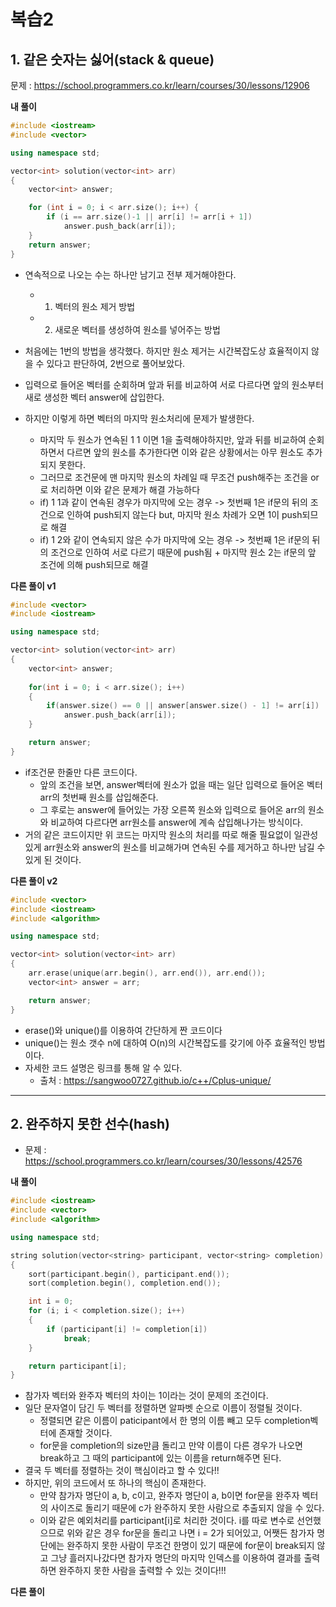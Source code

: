 # 복습2

## 1. 같은 숫자는 싫어(stack & queue)

문제 : https://school.programmers.co.kr/learn/courses/30/lessons/12906

**내 풀이**

```c++
#include <iostream>
#include <vector>

using namespace std;

vector<int> solution(vector<int> arr)
{
	vector<int> answer;

	for (int i = 0; i < arr.size(); i++) {
		if (i == arr.size()-1 || arr[i] != arr[i + 1])
			answer.push_back(arr[i]);
	}
	return answer;
}
```

- 연속적으로 나오는 수는 하나만 남기고 전부 제거해야한다.
    - 1. 벡터의 원소 제거 방법
    - 2. 새로운 벡터를 생성하여 원소를 넣어주는 방법

- 처음에는 1번의 방법을 생각했다. 하지만 원소 제거는 시간복잡도상 효율적이지 않을 수 있다고 판단하여, 2번으로 풀어보았다.
- 입력으로 들어온 벡터를 순회하며 앞과 뒤를 비교하여 서로 다르다면 앞의 원소부터 새로 생성한 벡터 answer에 삽입한다.
- 하지만 이렇게 하면 벡터의 마지막 원소처리에 문제가 발생한다.
    - 마지막 두 원소가 연속된 1 1 이면 1을 출력해야하지만, 앞과 뒤를 비교하여 순회하면서 다르면 앞의 원소를 추가한다면 이와 같은 상황에서는 아무 원소도 추가되지 못한다.
    - 그러므로 조건문에 맨 마지막 원소의 차례일 때 무조건 push해주는 조건을 or로 처리하면 이와 같은 문제가 해결 가능하다
    - if) 1 1과 같이 연속된 경우가 마지막에 오는 경우 -> 첫번째 1은 if문의 뒤의 조건으로 인하여 push되지 않는다 but, 마지막 원소 차례가 오면 1이 push되므로 해결
    - if) 1 2와 같이 연속되지 않은 수가 마지막에 오는 경우 -> 첫번째 1은 if문의 뒤의 조건으로 인하여 서로 다르기 때문에 push됨 + 마지막 원소 2는 if문의 앞 조건에 의해 push되므로 해결



**다른 풀이 v1**

```c++
#include <vector>
#include <iostream>

using namespace std;

vector<int> solution(vector<int> arr) 
{
    vector<int> answer;
    
    for(int i = 0; i < arr.size(); i++)
    {
        if(answer.size() == 0 || answer[answer.size() - 1] != arr[i]) 
            answer.push_back(arr[i]);
    }

    return answer;
}
```

- if조건문 한줄만 다른 코드이다.
	- 앞의 조건을 보면, answer벡터에 원소가 없을 때는 일단 입력으로 들어온 벡터 arr의 첫번째 원소를 삽입해준다.
	- 그 후로는 answer에 들어있는 가장 오른쪽 원소와 입력으로 들어온 arr의 원소와 비교하여 다르다면 arr원소를 answer에 계속 삽입해나가는 방식이다.
- 거의 같은 코드이지만 위 코드는 마지막 원소의 처리를 따로 해줄 필요없이 일관성있게 arr원소와 answer의 원소를 비교해가며 연속된 수를 제거하고 하나만 남길 수 있게 된 것이다.



**다른 풀이 v2**

```c++
#include <vector>
#include <iostream>
#include <algorithm>

using namespace std;

vector<int> solution(vector<int> arr) 
{    
    arr.erase(unique(arr.begin(), arr.end()), arr.end());
    vector<int> answer = arr;

    return answer;
}
```

- erase()와 unique()를 이용하여 간단하게 짠 코드이다
- unique()는 원소 갯수 n에 대하여 O(n)의 시간복잡도를 갖기에 아주 효율적인 방법이다.
- 자세한 코드 설명은 링크를 통해 알 수 있다.
	- 출처 : https://sangwoo0727.github.io/c++/Cplus-unique/

***

## 2. 완주하지 못한 선수(hash)

- 문제 : https://school.programmers.co.kr/learn/courses/30/lessons/42576

**내 풀이**

```c++
#include <iostream>
#include <vector>
#include <algorithm>

using namespace std;

string solution(vector<string> participant, vector<string> completion)
{
	sort(participant.begin(), participant.end());
	sort(completion.begin(), completion.end());

	int i = 0;
	for (i; i < completion.size(); i++)
	{
		if (participant[i] != completion[i])
			break;
	}

	return participant[i];
}
```

- 참가자 벡터와 완주자 벡터의 차이는 1이라는 것이 문제의 조건이다.
- 일단 문자열이 담긴 두 벡터를 정렬하면 알파벳 순으로 이름이 정렬될 것이다.
	- 정렬되면 같은 이름이 paticipant에서 한 명의 이름 빼고 모두 completion벡터에 존재할 것이다.
	- for문을 completion의 size만큼 돌리고 만약 이름이 다른 경우가 나오면 break하고 그 때의 participant에 있는 이름을 return해주면 된다.
- 결국 두 벡터를 정렬하는 것이 핵심이라고 할 수 있다!!
- 하지만, 위의 코드에서 또 하나의 핵심이 존재한다.
	- 만약 참가자 명단이 a, b, c이고, 완주자 명단이 a, b이면 for문을 완주자 벡터의 사이즈로 돌리기 때문에 c가 완주하지 못한 사람으로 추출되지 않을 수 있다.
	- 이와 같은 예외처리를 participant[i]로 처리한 것이다. i를 따로 변수로 선언했으므로 위와 같은 경우 for문을 돌리고 나면 i = 2가 되어있고, 어쨋든 참가자 명단에는 완주하지 못한 사람이 무조건 한명이 있기 때문에 for문이 break되지 않고 그냥 흘러지나갔다면 참가자 명단의 마지막 인덱스를 이용하여 결과를 출력하면 완주하지 못한 사람을 출력할 수 있는 것이다!!!


**다른 풀이**

```c++
```






